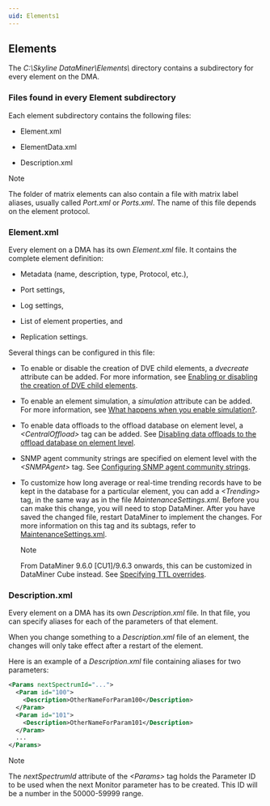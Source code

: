 ```yaml
---
uid: Elements1
---
```


## Elements

The *C:\\Skyline DataMiner\\Elements\\* directory contains a subdirectory for every element on the DMA.

### Files found in every Element subdirectory

Each element subdirectory contains the following files:

- Element.xml

- ElementData.xml

- Description.xml

> [!NOTE]
> The folder of matrix elements can also contain a file with matrix label aliases, usually called *Port.xml* or *Ports.xml*. The name of this file depends on the element protocol.



### Element.xml

Every element on a DMA has its own *Element.xml* file. It contains the complete element definition:

- Metadata (name, description, type, Protocol, etc.),

- Port settings,

- Log settings,

- List of element properties, and

- Replication settings.

Several things can be configured in this file:

- To enable or disable the creation of DVE child elements, a *dvecreate* attribute can be added. For more information, see [Enabling or disabling the creation of DVE child elements](xref:Dynamic_virtual_elements#enabling-or-disabling-the-creation-of-dve-child-elements).

- To enable an element simulation, a *simulation* attribute can be added. For more information, see [What happens when you enable simulation?](xref:Simulated_elements#what-happens-when-you-enable-simulation).

- To enable data offloads to the offload database on element level, a *\<CentralOffload>* tag can be added. See [Disabling data offloads to the offload database on element level](xref:Configuring_data_offloads#disabling-data-offloads-to-the-offload-database-on-element-level).

- SNMP agent community strings are specified on element level with the *\<SNMPAgent>* tag. See [Configuring SNMP agent community strings](xref:Configuring_SNMP_agent_community_strings).

- To customize how long average or real-time trending records have to be kept in the database for a particular element, you can add a *\<Trending>* tag, in the same way as in the file *MaintenanceSettings.xml*. Before you can make this change, you will need to stop DataMiner. After you have saved the changed file, restart DataMiner to implement the changes. For more information on this tag and its subtags, refer to [MaintenanceSettings.xml](MaintenanceSettings_xml.md#maintenancesettingsxml).

    > [!NOTE]
    > From DataMiner 9.6.0 \[CU1\]/9.6.3 onwards, this can be customized in DataMiner Cube instead. See [Specifying TTL overrides](xref:Specifying_TTL_overrides).

### Description.xml

Every element on a DMA has its own *Description.xml* file. In that file, you can specify aliases for each of the parameters of that element.

When you change something to a *Description.xml* file of an element, the changes will only take effect after a restart of the element.

Here is an example of a *Description.xml* file containing aliases for two parameters:

```xml
<Params nextSpectrumId="...">
  <Param id="100">
    <Description>OtherNameForParam100</Description>
  </Param>
  <Param id="101">
    <Description>OtherNameForParam101</Description>
  </Param>
  ...
</Params>
```

> [!NOTE]
> The *nextSpectrumId* attribute of the *\<Params>* tag holds the Parameter ID to be used when the next Monitor parameter has to be created. This ID will be a number in the 50000-59999 range.
>

